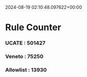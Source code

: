 2024-08-19 02:10:48.097622+00:00
# Rule Counter 
 ### UCATE : 501427

 ### Veneto : 75250

 ### Allowlist : 13930